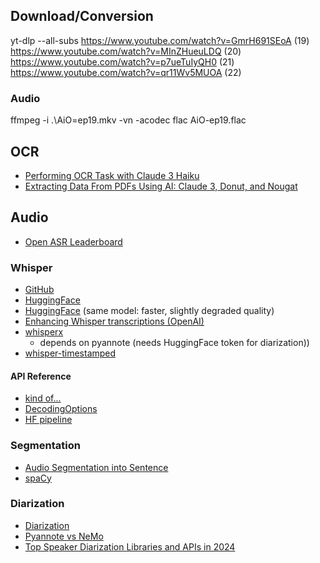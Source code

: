## Download/Conversion

yt-dlp --all-subs https://www.youtube.com/watch?v=GmrH691SEoA    (19)
https://www.youtube.com/watch?v=MInZHueuLDQ   (20)
https://www.youtube.com/watch?v=p7ueTuIyQH0   (21)
https://www.youtube.com/watch?v=qr11Wv5MUOA   (22)

### Audio
ffmpeg -i .\AiO=ep19.mkv -vn -acodec flac AiO-ep19.flac


## OCR
- [Performing OCR Task with Claude 3 Haiku](https://cevo.com.au/post/performing-ocr-task-with-claude-3-haiku-part-1/)
- [Extracting Data From PDFs Using AI: Claude 3, Donut, and Nougat](https://parsio.io/blog/extracting-data-from-pdfs-using-ai-claude-3-donut-and-nougat/) 


## Audio
  - [Open ASR Leaderboard](https://huggingface.co/spaces/hf-audio/open_asr_leaderboard)

### Whisper
  - [GitHub](https://github.com/openai/whisper)
  - [HuggingFace](https://huggingface.co/openai/whisper-large-v3)
  - [HuggingFace](https://huggingface.co/openai/whisper-large-v3-turbo) (same model: faster, slightly degraded quality)
  - [Enhancing Whisper transcriptions (OpenAI)](https://cookbook.openai.com/examples/whisper_processing_guide)
  - [whisperx](https://github.com/m-bain/whisperX)
    - depends on pyannote (needs HuggingFace token for diarization))
  - [whisper-timestamped ](https://github.com/linto-ai/whisper-timestamped)  
   
#### API Reference
  - [kind of...](https://deepinfra.com/openai/whisper-large/api?example=openai-speech-http)
  - [DecodingOptions](https://github.com/openai/whisper/blob/517a43ecd132a2089d85f4ebc044728a71d49f6e/whisper/decoding.py#L81)
  - [HF pipeline](https://huggingface.co/docs/transformers/main_classes/pipelines)

### Segmentation
  - [Audio Segmentation into Sentence](https://github.com/openai/whisper/discussions/1243)
  - [spaCy ](https://spacy.io/)

### Diarization
  - [Diarization](https://github.com/lablab-ai/Whisper-transcription_and_diarization-speaker-identification-)
  - [Pyannote vs NeMo](https://lajavaness.medium.com/comparing-state-of-the-art-speaker-diarization-frameworks-pyannote-vs-nemo-31a191c6300)
  - [Top Speaker Diarization Libraries and APIs in 2024](https://www.assemblyai.com/blog/top-speaker-diarization-libraries-and-apis/)
  
